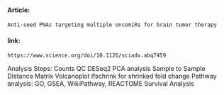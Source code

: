 #### Article:
	Anti-seed PNAs targeting multiple oncomiRs for brain tumor therapy
#### link: 
	https://www.science.org/doi/10.1126/sciadv.abq7459

Analysis Steps:
	Counts QC
	DESeq2 
	PCA analysis
	Sample to Sample Distance Matrix
	Volcanoplot
	lfschrink for shrinked fold change
	Pathway analysis: GO, GSEA, WikiPathway, REACTOME
	Survival Analysis

 
